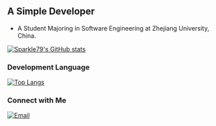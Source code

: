 ## A Simple Developer

<!--
**Sparkle6979/Sparkle6979** is a ✨ _special_ ✨ repository because its `README.md` (this file) appears on your GitHub profile.

Here are some ideas to get you started:

- 🔭 I’m currently working on ...
- 🌱 I’m currently learning ...
- 👯 I’m looking to collaborate on ...
- 🤔 I’m looking for help with ...
- 💬 Ask me about ...
- 📫 How to reach me: ...
- 😄 Pronouns: ...
- ⚡ Fun fact: ...
-->

- A Student Majoring in Software Engineering at Zhejiang University, China.

[![Sparkle79's GitHub stats](https://github-readme-stats.vercel.app/api?username=Sparkle6979&show_icons=true)](https://github.com/anuraghazra/github-readme-stats)


### Development Language


[![Top Langs](https://github-readme-stats.vercel.app/api/top-langs/?username=Sparkle6979&layout=compact)](https://github.com/anuraghazra/github-readme-stats)


### Connect with Me
<a href="mailto:648941183@qq.com"><img alt="Email" src="https://img.shields.io/badge/Email-liuhl79@163.com-blue?style=flat-square&logo=gmail"></a>
